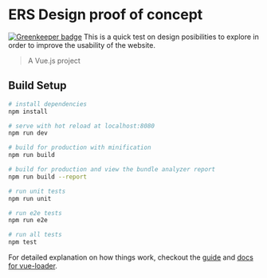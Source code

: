 # ERS Design proof of concept

[![Greenkeeper badge](https://badges.greenkeeper.io/EuropeanRespiratorySociety/ers-design-poc.svg)](https://greenkeeper.io/)
This is a quick test on design posibilities to explore in order to improve the usability of the website.

> A Vue.js project

## Build Setup

``` bash
# install dependencies
npm install

# serve with hot reload at localhost:8080
npm run dev

# build for production with minification
npm run build

# build for production and view the bundle analyzer report
npm run build --report

# run unit tests
npm run unit

# run e2e tests
npm run e2e

# run all tests
npm test
```

For detailed explanation on how things work, checkout the [guide](http://vuejs-templates.github.io/webpack/) and [docs for vue-loader](http://vuejs.github.io/vue-loader).
